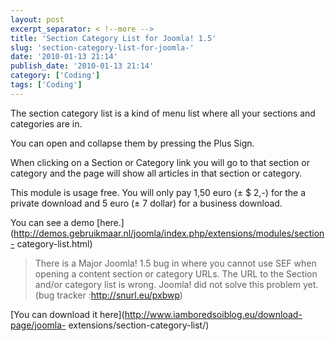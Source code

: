 ```yaml
---
layout: post
excerpt_separator: < !--more -->
title: 'Section Category List for Joomla! 1.5'
slug: 'section-category-list-for-joomla-'
date: '2010-01-13 21:14'
publish_date: '2010-01-13 21:14'
category: ['Coding']
tags: ['Coding']
---
```

The section category list is a kind of menu list where all your sections and
categories are in.  
  
You can open and collapse them by pressing the Plus Sign.  
  
  
  
When clicking on a Section or Category link you will go to that section or
category and the page will show all articles in that section or category.  
  
  
  
This module is usage free. You will only pay 1,50 euro (± $ 2,-) for the a
private download and 5 euro (± 7 dollar) for a business download.  
  
You can see a demo
[here.](http://demos.gebruikmaar.nl/joomla/index.php/extensions/modules/section-
category-list.html)

> There is a Major Joomla! 1.5 bug in where you cannot use SEF when opening a
content section or category URLs. The URL to the Section and/or category list
is wrong. Joomla! did not solve this problem yet. (bug tracker
:<http://snurl.eu/pxbwp>)

[You can download it here](http://www.iamboredsoiblog.eu/download-page/joomla-
extensions/section-category-list/)

